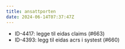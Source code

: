 ```yaml
---
title: ansattporten
date: 2024-06-14T07:37:47Z
---
```

- ID-4417: legge til eidas claims (#663)
- ID-4393: legg til eidas acrs i systest (#660)

